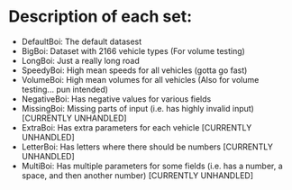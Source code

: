 # Description of each set:

- DefaultBoi: The default datasest
- BigBoi: Dataset with 2166 vehicle types (For volume testing)
- LongBoi: Just a really long road
- SpeedyBoi: High mean speeds for all vehicles (gotta go fast)
- VolumeBoi: High mean volumes for all vehicles (Also for volume testing... pun intended)
- NegativeBoi: Has negative values for various fields
- MissingBoi: Missing parts of input (i.e. has highly invalid input) [CURRENTLY UNHANDLED]
- ExtraBoi: Has extra parameters for each vehicle [CURRENTLY UNHANDLED]
- LetterBoi: Has letters where there should be numbers [CURRENTLY UNHANDLED]
- MultiBoi: Has multiple parameters for some fields (i.e. has a number, a space, and then another number) [CURRENTLY UNHANDLED]
